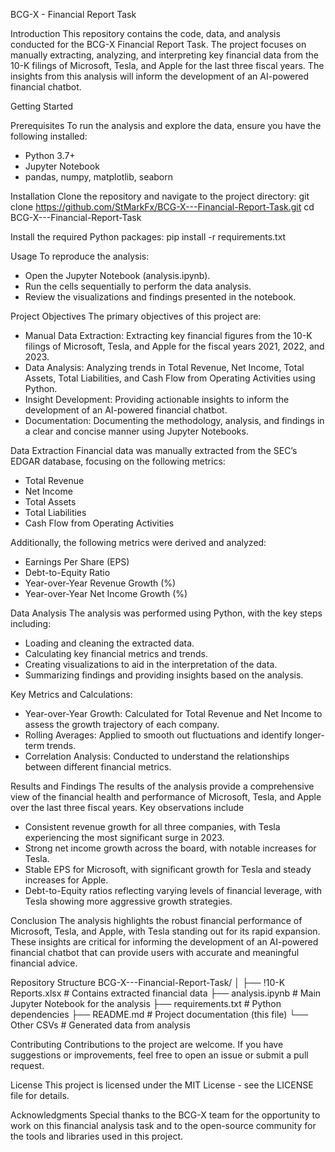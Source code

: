 BCG-X - Financial Report Task

Introduction
This repository contains the code, data, and analysis conducted for the BCG-X Financial Report Task. The project focuses on manually extracting, analyzing, and interpreting key financial data from the 10-K filings of Microsoft, Tesla, and Apple for the last three fiscal years. The insights from this analysis will inform the development of an AI-powered financial chatbot.

Getting Started

Prerequisites
To run the analysis and explore the data, ensure you have the following installed:
- Python 3.7+
- Jupyter Notebook
- pandas, numpy, matplotlib, seaborn

Installation
Clone the repository and navigate to the project directory:
git clone https://github.com/StMarkFx/BCG-X---Financial-Report-Task.git
cd BCG-X---Financial-Report-Task

Install the required Python packages:
pip install -r requirements.txt

Usage
To reproduce the analysis:
- Open the Jupyter Notebook (analysis.ipynb).
- Run the cells sequentially to perform the data analysis.
- Review the visualizations and findings presented in the notebook.


Project Objectives
The primary objectives of this project are:
- Manual Data Extraction: Extracting key financial figures from the 10-K filings of Microsoft, Tesla, and Apple for the fiscal years 2021, 2022, and 2023.
- Data Analysis: Analyzing trends in Total Revenue, Net Income, Total Assets, Total Liabilities, and Cash Flow from Operating Activities using Python.
- Insight Development: Providing actionable insights to inform the development of an AI-powered financial chatbot.
- Documentation: Documenting the methodology, analysis, and findings in a clear and concise manner using Jupyter Notebooks.


Data Extraction
Financial data was manually extracted from the SEC’s EDGAR database, focusing on the following metrics:
- Total Revenue
- Net Income
- Total Assets
- Total Liabilities
- Cash Flow from Operating Activities

Additionally, the following metrics were derived and analyzed:
- Earnings Per Share (EPS)
- Debt-to-Equity Ratio
- Year-over-Year Revenue Growth (%)
- Year-over-Year Net Income Growth (%)


Data Analysis
The analysis was performed using Python, with the key steps including:
- Loading and cleaning the extracted data.
- Calculating key financial metrics and trends.
- Creating visualizations to aid in the interpretation of the data.
- Summarizing findings and providing insights based on the analysis.


Key Metrics and Calculations:
- Year-over-Year Growth: Calculated for Total Revenue and Net Income to assess the growth trajectory of each company.
- Rolling Averages: Applied to smooth out fluctuations and identify longer-term trends.
- Correlation Analysis: Conducted to understand the relationships between different financial metrics.

Results and Findings
The results of the analysis provide a comprehensive view of the financial health and performance of Microsoft, Tesla, and Apple over the last three fiscal years. Key observations include
- Consistent revenue growth for all three companies, with Tesla experiencing the most significant surge in 2023.
- Strong net income growth across the board, with notable increases for Tesla.
- Stable EPS for Microsoft, with significant growth for Tesla and steady increases for Apple.
- Debt-to-Equity ratios reflecting varying levels of financial leverage, with Tesla showing more aggressive growth strategies.


Conclusion
The analysis highlights the robust financial performance of Microsoft, Tesla, and Apple, with Tesla standing out for its rapid expansion. These insights are critical for informing the development of an AI-powered financial chatbot that can provide users with accurate and meaningful financial advice.

Repository Structure
BCG-X---Financial-Report-Task/
│
├── !10-K Reports.xlsx        # Contains extracted financial data
├── analysis.ipynb            # Main Jupyter Notebook for the analysis
├── requirements.txt          # Python dependencies
├── README.md                 # Project documentation (this file)
└── Other CSVs                # Generated data from analysis


Contributing
Contributions to the project are welcome. If you have suggestions or improvements, feel free to open an issue or submit a pull request.

License
This project is licensed under the MIT License - see the LICENSE file for details.

Acknowledgments
Special thanks to the BCG-X team for the opportunity to work on this financial analysis task and to the open-source community for the tools and libraries used in this project.
